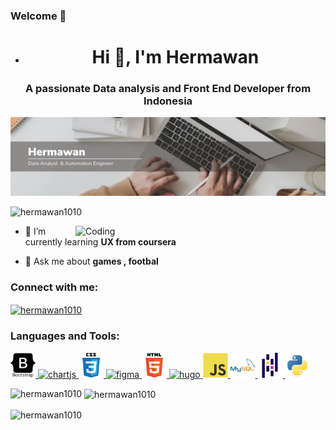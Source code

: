 ### Welcome 👋
- <h1 align="center">Hi 👋, I'm Hermawan</h1>
<h3 align="center">A passionate Data analysis and Front End Developer from Indonesia</h3>
<div align="center"> <img src="https://raw.githubusercontent.com/hermawan1010/hermawan1010/main/banner.png"> </div>
<p align="left"> <img src="https://komarev.com/ghpvc/?username=hermawan1010&label=Profile%20views&color=0e75b6&style=flat" alt="hermawan1010" /> </p>

<img align="right" alt="Coding" width="400" src="https://raw.githubusercontent.com/hermawan1010/hermawan1010/gambar.gif">

- 🌱 I’m currently learning **UX from coursera**

- 💬 Ask me about **games , footbal**

  

<h3 align="left">Connect with me:</h3>
<p align="left">
<a href="https://linkedin.com/in/hermawan1010" target="blank"><img align="center" src="https://raw.githubusercontent.com/rahuldkjain/github-profile-readme-generator/master/src/images/icons/Social/linked-in-alt.svg" alt="hermawan1010" height="30" width="40" /></a>
</p>

<h3 align="left">Languages and Tools:</h3>
<p align="left"> <a href="https://getbootstrap.com" target="_blank" rel="noreferrer"> <img src="https://raw.githubusercontent.com/devicons/devicon/master/icons/bootstrap/bootstrap-plain-wordmark.svg" alt="bootstrap" width="40" height="40"/> </a> <a href="https://www.chartjs.org" target="_blank" rel="noreferrer"> <img src="https://www.chartjs.org/media/logo-title.svg" alt="chartjs" width="40" height="40"/> </a> <a href="https://www.w3schools.com/css/" target="_blank" rel="noreferrer"> <img src="https://raw.githubusercontent.com/devicons/devicon/master/icons/css3/css3-original-wordmark.svg" alt="css3" width="40" height="40"/> </a> <a href="https://www.figma.com/" target="_blank" rel="noreferrer"> <img src="https://www.vectorlogo.zone/logos/figma/figma-icon.svg" alt="figma" width="40" height="40"/> </a> <a href="https://www.w3.org/html/" target="_blank" rel="noreferrer"> <img src="https://raw.githubusercontent.com/devicons/devicon/master/icons/html5/html5-original-wordmark.svg" alt="html5" width="40" height="40"/> </a> <a href="https://gohugo.io/" target="_blank" rel="noreferrer"> <img src="https://api.iconify.design/logos-hugo.svg" alt="hugo" width="40" height="40"/> </a> <a href="https://developer.mozilla.org/en-US/docs/Web/JavaScript" target="_blank" rel="noreferrer"> <img src="https://raw.githubusercontent.com/devicons/devicon/master/icons/javascript/javascript-original.svg" alt="javascript" width="40" height="40"/> </a> <a href="https://www.mysql.com/" target="_blank" rel="noreferrer"> <img src="https://raw.githubusercontent.com/devicons/devicon/master/icons/mysql/mysql-original-wordmark.svg" alt="mysql" width="40" height="40"/> </a> <a href="https://pandas.pydata.org/" target="_blank" rel="noreferrer"> <img src="https://raw.githubusercontent.com/devicons/devicon/2ae2a900d2f041da66e950e4d48052658d850630/icons/pandas/pandas-original.svg" alt="pandas" width="40" height="40"/> </a> <a href="https://www.python.org" target="_blank" rel="noreferrer"> <img src="https://raw.githubusercontent.com/devicons/devicon/master/icons/python/python-original.svg" alt="python" width="40" height="40"/> </a> </p>

<p><img align="left" src="https://github-readme-stats.vercel.app/api/top-langs?username=hermawan1010&show_icons=true&locale=en&layout=compact" alt="hermawan1010" /></p>

<p>&nbsp;<img align="center" src="https://github-readme-stats.vercel.app/api?username=hermawan1010&show_icons=true&locale=en" alt="hermawan1010" /></p>

<p><img align="center" src="https://github-readme-streak-stats.herokuapp.com/?user=hermawan1010&" alt="hermawan1010" /></p>


